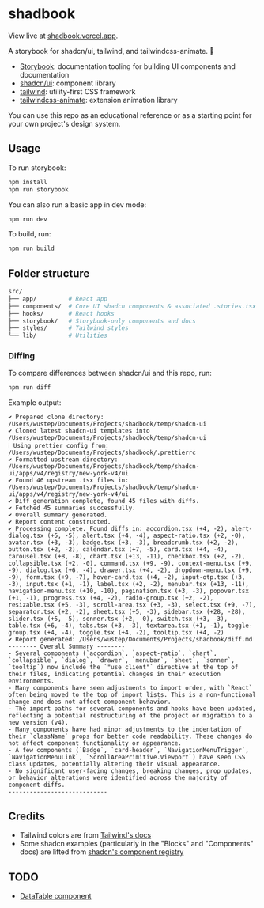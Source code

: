# shadbook

View live at [shadbook.vercel.app](https://shadbook.vercel.app).

A storybook for shadcn/ui, tailwind, and tailwindcss-animate. 🚀

- [Storybook](https://storybook.js.org/): documentation tooling for building UI components and documentation
- [shadcn/ui](https://ui.shadcn.com/): component library
- [tailwind](https://tailwindcss.com/): utility-first CSS framework
- [tailwindcss-animate](https://github.com/jamiebuilds/tailwindcss-animate): extension animation library

You can use this repo as an educational reference or as a starting point for your own project's design system.

## Usage

To run storybook:

```bash
npm install
npm run storybook
```

You can also run a basic app in dev mode:

```bash
npm run dev
```

To build, run:

```bash
npm run build
```


## Folder structure

```bash
src/
├── app/         # React app
├── components/  # Core UI shadcn components & associated .stories.tsx files
├── hooks/       # React hooks
├── storybook/   # Storybook-only components and docs
├── styles/      # Tailwind styles
└── lib/         # Utilities
```

### Diffing

To compare differences between shadcn/ui and this repo, run:

```bash
npm run diff
```

Example output:
```
✔ Prepared clone directory: /Users/wustep/Documents/Projects/shadbook/temp/shadcn-ui
✔ Cloned latest shadcn-ui templates into /Users/wustep/Documents/Projects/shadbook/temp/shadcn-ui
ℹ Using prettier config from: /Users/wustep/Documents/Projects/shadbook/.prettierrc
✔ Formatted upstream directory: /Users/wustep/Documents/Projects/shadbook/temp/shadcn-ui/apps/v4/registry/new-york-v4/ui
✔ Found 46 upstream .tsx files in: /Users/wustep/Documents/Projects/shadbook/temp/shadcn-ui/apps/v4/registry/new-york-v4/ui
✔ Diff generation complete, found 45 files with diffs.
✔ Fetched 45 summaries successfully.
✔ Overall summary generated.
✔ Report content constructed.
✔ Processing complete. Found diffs in: accordion.tsx (+4, -2), alert-dialog.tsx (+5, -5), alert.tsx (+4, -4), aspect-ratio.tsx (+2, -0), avatar.tsx (+3, -3), badge.tsx (+3, -3), breadcrumb.tsx (+2, -2), button.tsx (+2, -2), calendar.tsx (+7, -5), card.tsx (+4, -4), carousel.tsx (+8, -8), chart.tsx (+13, -11), checkbox.tsx (+2, -2), collapsible.tsx (+2, -0), command.tsx (+9, -9), context-menu.tsx (+9, -9), dialog.tsx (+6, -4), drawer.tsx (+4, -2), dropdown-menu.tsx (+9, -9), form.tsx (+9, -7), hover-card.tsx (+4, -2), input-otp.tsx (+3, -3), input.tsx (+1, -1), label.tsx (+2, -2), menubar.tsx (+13, -11), navigation-menu.tsx (+10, -10), pagination.tsx (+3, -3), popover.tsx (+1, -1), progress.tsx (+4, -2), radio-group.tsx (+2, -2), resizable.tsx (+5, -3), scroll-area.tsx (+3, -3), select.tsx (+9, -7), separator.tsx (+2, -2), sheet.tsx (+5, -3), sidebar.tsx (+28, -28), slider.tsx (+5, -5), sonner.tsx (+2, -0), switch.tsx (+3, -3), table.tsx (+6, -4), tabs.tsx (+3, -3), textarea.tsx (+1, -1), toggle-group.tsx (+4, -4), toggle.tsx (+4, -2), tooltip.tsx (+4, -2)
✔ Report generated: /Users/wustep/Documents/Projects/shadbook/diff.md
-------- Overall Summary --------
- Several components (`accordion`, `aspect-ratio`, `chart`, `collapsible`, `dialog`, `drawer`, `menubar`, `sheet`, `sonner`, `tooltip`) now include the `"use client"` directive at the top of their files, indicating potential changes in their execution environments.
- Many components have seen adjustments to import order, with `React` often being moved to the top of import lists. This is a non-functional change and does not affect component behavior.
- The import paths for several components and hooks have been updated, reflecting a potential restructuring of the project or migration to a new version (v4).
- Many components have had minor adjustments to the indentation of their `className` props for better code readability. These changes do not affect component functionality or appearance.
- A few components (`Badge`, `card-header`, `NavigationMenuTrigger`, `NavigationMenuLink`, `ScrollAreaPrimitive.Viewport`) have seen CSS class updates, potentially altering their visual appearance.
- No significant user-facing changes, breaking changes, prop updates, or behavior alterations were identified across the majority of component diffs.
----------------------------
```

## Credits
- Tailwind colors are from [Tailwind's docs](https://tailwindcss.com/docs/colors)
- Some shadcn examples (particularly in the "Blocks" and "Components" docs) are lifted from [shadcn's component registry](https://github.com/shadcn-ui/ui/tree/shadcn/09-tailwind-v4/apps/v4/registry/new-york-v4)

## TODO
- [DataTable component](https://ui.shadcn.com/docs/components/data-table)
